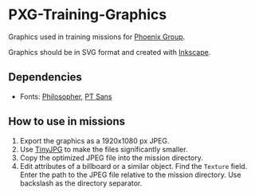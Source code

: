 # PXG-Training-Graphics

Graphics used in training missions for [Phoenix Group](https://pxg-arma.github.io/).

Graphics should be in SVG format and created with [Inkscape](https://inkscape.org/).


## Dependencies

- Fonts: [Philosopher](https://fonts.google.com/specimen/Philosopher), [PT Sans](https://fonts.google.com/specimen/PT+Sans)


## How to use in missions

1. Export the graphics as a 1920x1080 px JPEG.
2. Use [TinyJPG](https://tinyjpg.com/) to make the files significantly smaller.
3. Copy the optimized JPEG file into the mission directory.
4. Edit attributes of a billboard or a similar object. Find the `Texture` field. Enter the path to the JPEG file relative to the mission directory. Use backslash as the directory separator.
